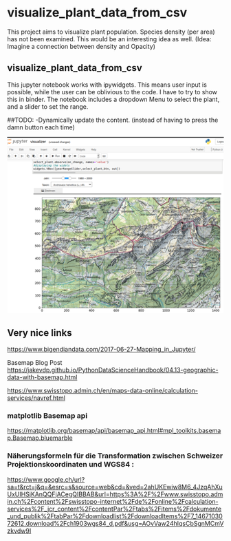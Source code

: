 # visualize_plant_data_from_csv

This project aims to visualize plant population. Species density (per area) has not been examined. This would be an interesting idea as well. (Idea: Imagine a connection between density and Opacity)

## visualize_plant_data_from_csv
This jupyter notebook works with ipywidgets. This means user input is possible, while the user can be oblivious to the code. I have to try to show this in binder. The notebook includes a dropdown Menu to select the plant, and a slider to set the range. 


##TODO:
-Dynamically update the content. (instead of having to press the damn button each time)


![Alt text](previews_visualizer.png?raw=true)


## Very nice links
https://www.bigendiandata.com/2017-06-27-Mapping_in_Jupyter/

Basemap Blog Post
https://jakevdp.github.io/PythonDataScienceHandbook/04.13-geographic-data-with-basemap.html

https://www.swisstopo.admin.ch/en/maps-data-online/calculation-services/navref.html

### matplotlib Basemap api
https://matplotlib.org/basemap/api/basemap_api.html#mpl_toolkits.basemap.Basemap.bluemarble
### Näherungsformeln für die Transformation zwischen Schweizer Projektionskoordinaten und WGS84 :
https://www.google.ch/url?sa=t&rct=j&q=&esrc=s&source=web&cd=&ved=2ahUKEwiw8M6_4JzqAhXuUxUIHSjKAnQQFjACegQIBBAB&url=https%3A%2F%2Fwww.swisstopo.admin.ch%2Fcontent%2Fswisstopo-internet%2Fde%2Fonline%2Fcalculation-services%2F_jcr_content%2FcontentPar%2Ftabs%2Fitems%2Fdokumente_und_publik%2FtabPar%2Fdownloadlist%2FdownloadItems%2F7_1467103072612.download%2Fch1903wgs84_d.pdf&usg=AOvVaw24hIqsCbSgnMCmVzkvdw9I
